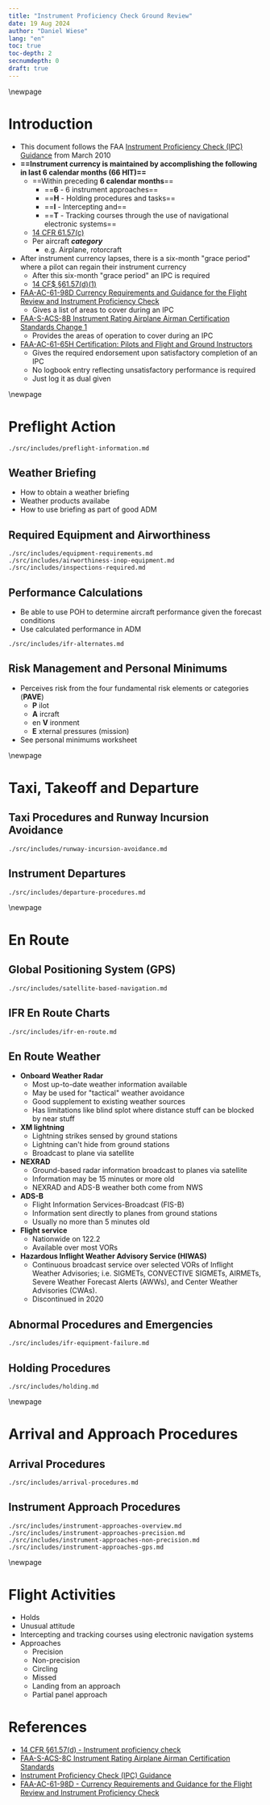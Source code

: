 ```yaml
---
title: "Instrument Proficiency Check Ground Review"
date: 19 Aug 2024
author: "Daniel Wiese"
lang: "en"
toc: true
toc-depth: 2
secnumdepth: 0
draft: true
---
```


\newpage

# Introduction

* This document follows the FAA [Instrument Proficiency Check (IPC) Guidance](https://www.faasafety.gov/files/events/EA/EA03/2018/EA0382492/IPC_Guidance.pdf) from March 2010
* **==Instrument currency is maintained by accomplishing the following in last 6 calendar months (66 HIT)==**
  * ==Within preceding **6 calendar months**==
    * ==**6** - 6 instrument approaches==
    * ==**H** - Holding procedures and tasks==
    * ==**I** - Intercepting and==
    * ==**T** - Tracking courses through the use of navigational electronic systems==
  * [14 CFR 61.57(c)](https://www.ecfr.gov/current/title-14/chapter-I/subchapter-D/part-61/subpart-A/section-61.57#p-61.57(c))
  * Per aircraft ***category***
    * e.g. Airplane, rotorcraft
* After instrument currency lapses, there is a six-month "grace period" where a pilot can regain their instrument currency
  * After this six-month "grace period" an IPC is required
  * [14 CF$ &sect;61.57(d)(1)](https://www.ecfr.gov/current/title-14/part-61/section-61.57#p-61.57(d)(1))
* [FAA-AC-61-98D Currency Requirements and Guidance for the Flight Review and Instrument Proficiency Check](https://www.faa.gov/regulations_policies/advisory_circulars/index.cfm/go/document.information/documentid/1033391)
  * Gives a list of areas to cover during an IPC
* [FAA-S-ACS-8B Instrument Rating Airplane Airman Certification Standards Change 1](https://www.faa.gov/sites/faa.gov/files/training_testing/testing/acs/instrument_rating_acs_change_1.pdf)
  * Provides the areas of operation to cover during an IPC
* [FAA-AC-61-65H Certification: Pilots and Flight and Ground Instructors](https://www.faa.gov/regulations_policies/advisory_circulars/index.cfm/go/document.information/documentID/1034129)
  * Gives the required endorsement upon satisfactory completion of an IPC
  * No logbook entry reflecting unsatisfactory performance is required
  * Just log it as dual given

<!--
From FAA-AC-61-98D:

The flight instructor determines that the pilot has adequate knowledge and understanding of the following areas:

1. Instrument en route and approach chart interpretation
    * Standard Instrument Departures (SID)
    * Obstacle Departure Procedures (ODP)
    * Standard Terminal Arrival Routes (STAR)
    * Area Navigation (RNAV) / Global Positioning System (GPS) / wide area augmentation system (WAAS) procedures
2. Obtaining and analyzing weather information
    * Including knowledge of hazardous weather phenomena, such as icing and convective activity.
3. Preflight planning, including
    * Aircraft performance
    * Notices to Airmen (NOTAM) information (including temporary flight restrictions (TFR))
    * Fuel requirements
    * Alternate requirements
    * Use of appropriate FAA publications such as the Airport/Facility Directory (A/FD)
4. Aircraft systems related to IFR operations, including appropriate operating methods, limitations, and emergency procedures due to equipment failure.
5. Aircraft flight instruments and navigation equipment, including characteristics, limitations, operating techniques, and emergency procedures due to malfunction or failure, such as lost communications and automation failure procedures.
6. Determining the airworthiness of the aircraft for instrument flight, including required inspections and documents.
7. Air traffic control (ATC) procedures pertinent to flight under IFR, with emphasis on elements of ATC clearances and pilot/controller responsibilities.
8. A general working knowledge of aerodynamic principles relating to angle of attack (AOA) and the purpose, operation, and limitations of AOA indicators (if installed).

## Practical Overview

* To go from point A to B IFR, go into Foreflight or Garmin Pilot, enter the departure and destination, and see what routing has been cleared before, and consider using that for your own route planning.
  * There are preferred routes listed in the supplement, but probably not going to use that since Foreflight / Garmin Pilot gives them to you.
* The weather briefing provided in Foreflight / Garmin Pilot can be massive and overwhelming, with pages of information that is redundant and sometimes irrelevant.
  * For example, a briefing for a flight from `HKEF` to `KBED` was 600 pages and included information about volcanic activity in Guatemala.
  * Start with big picture (Surface Analysis, prog charts, etc.) and then get down to details including METARs, PIREPs, etc.
  * (Most?) important things to look for are convective activity and icing.
* Start weather briefing 5-7 days before flight and starting to understand forecast
-->

\newpage

# Preflight Action

```{.include shift-heading-level-by=1}
./src/includes/preflight-information.md
```

## Weather Briefing

* How to obtain a weather briefing
* Weather products availabe
* How to use briefing as part of good ADM

## Required Equipment and Airworthiness

```{.include shift-heading-level-by=2}
./src/includes/equipment-requirements.md
./src/includes/airworthiness-inop-equipment.md
./src/includes/inspections-required.md
```

## Performance Calculations

* Be able to use POH to determine aircraft performance given the forecast conditions
* Use calculated performance in ADM

```{.include shift-heading-level-by=1}
./src/includes/ifr-alternates.md
```

## Risk Management and Personal Minimums

* Perceives risk from the four fundamental risk elements or categories (**PAVE**)
  * **P** ilot
  * **A** ircraft
  * en **V** ironment
  * **E** xternal pressures (mission)
* See personal minimums worksheet

\newpage

# Taxi, Takeoff and Departure

## Taxi Procedures and Runway Incursion Avoidance

```{.include shift-heading-level-by=2}
./src/includes/runway-incursion-avoidance.md
```

## Instrument Departures

```{.include shift-heading-level-by=2}
./src/includes/departure-procedures.md
```

\newpage

# En Route

## Global Positioning System (GPS)

```{.include shift-heading-level-by=2}
./src/includes/satellite-based-navigation.md
```

## IFR En Route Charts

```{.include shift-heading-level-by=2}
./src/includes/ifr-en-route.md
```

## En Route Weather

* **Onboard Weather Radar**
  * Most up-to-date weather information available
  * May be used for "tactical" weather avoidance
  * Good supplement to existing weather sources
  * Has limitations like blind splot where distance stuff can be blocked by near stuff
* **XM lightning**
  * Lightning strikes sensed by ground stations
  * Lightning can't hide from ground stations
  * Broadcast to plane via satellite
* **NEXRAD**
  * Ground-based radar information broadcast to planes via satellite
  * Information may be 15 minutes or more old
  * NEXRAD and ADS-B weather both come from NWS
* **ADS-B**
  * Flight Information Services-Broadcast (FIS-B)
  * Information sent directly to planes from ground stations
  * Usually no more than 5 minutes old
* **Flight service**
  * Nationwide on 122.2
  * Available over most VORs
* **Hazardous Inflight Weather Advisory Service (HIWAS)**
  * Continuous broadcast service over selected VORs of Inflight Weather Advisories; i.e. SIGMETs, CONVECTIVE SIGMETs, AIRMETs, Severe Weather Forecast Alerts (AWWs), and Center Weather Advisories (CWAs).
  * Discontinued in 2020

## Abnormal Procedures and Emergencies

```{.include shift-heading-level-by=2}
./src/includes/ifr-equipment-failure.md
```

## Holding Procedures

```{.include shift-heading-level-by=2}
./src/includes/holding.md
```

\newpage

# Arrival and Approach Procedures

## Arrival Procedures

```{.include shift-heading-level-by=2}
./src/includes/arrival-procedures.md
```

## Instrument Approach Procedures

```{.include shift-heading-level-by=2}
./src/includes/instrument-approaches-overview.md
./src/includes/instrument-approaches-precision.md
./src/includes/instrument-approaches-non-precision.md
./src/includes/instrument-approaches-gps.md
```

\newpage

# Flight Activities

* Holds
* Unusual attitude
* Intercepting and tracking courses using electronic navigation systems
* Approaches
  * Precision
  * Non-precision
  * Circling
  * Missed
  * Landing from an approach
  * Partial panel approach

<!--
III  B - holds
IV   B - unusual attitudes
V    A - intercepting and tracking navigation systems
VI   All - NPA, PA, circling, missed, landing from an approach
VII  B, C, D - partial panel
VIII All
-->

# References

* [14 CFR &sect;61.57(d) - Instrument proficiency check](https://www.ecfr.gov/current/title-14/part-61/section-61.57#p-61.57(d))
* [FAA-S-ACS-8C Instrument Rating Airplane Airman Certification Standards](https://www.faa.gov/training_testing/testing/acs/instrument_rating_airplane_acs_8.pdf)
* [Instrument Proficiency Check (IPC) Guidance](https://www.faasafety.gov/files/events/EA/EA03/2018/EA0382492/IPC_Guidance.pdf)
* [FAA-AC-61-98D - Currency Requirements and Guidance for the Flight Review and Instrument Proficiency Check](https://www.faa.gov/regulations_policies/advisory_circulars/index.cfm/go/document.information/documentid/1033391)

